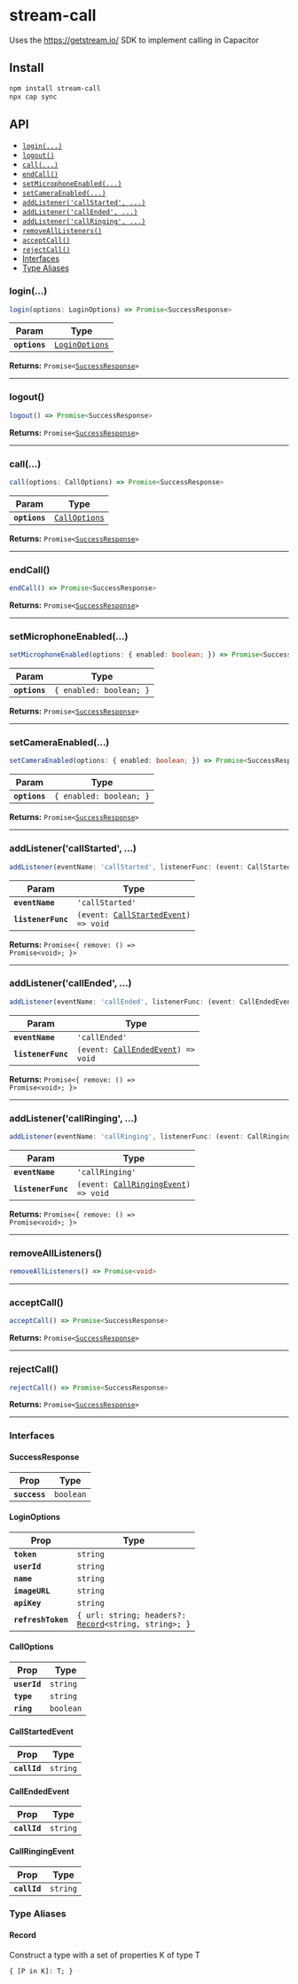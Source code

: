 # stream-call

Uses the https://getstream.io/ SDK to implement calling in Capacitor

## Install

```bash
npm install stream-call
npx cap sync
```

## API

<docgen-index>

* [`login(...)`](#login)
* [`logout()`](#logout)
* [`call(...)`](#call)
* [`endCall()`](#endcall)
* [`setMicrophoneEnabled(...)`](#setmicrophoneenabled)
* [`setCameraEnabled(...)`](#setcameraenabled)
* [`addListener('callStarted', ...)`](#addlistenercallstarted-)
* [`addListener('callEnded', ...)`](#addlistenercallended-)
* [`addListener('callRinging', ...)`](#addlistenercallringing-)
* [`removeAllListeners()`](#removealllisteners)
* [`acceptCall()`](#acceptcall)
* [`rejectCall()`](#rejectcall)
* [Interfaces](#interfaces)
* [Type Aliases](#type-aliases)

</docgen-index>

<docgen-api>
<!--Update the source file JSDoc comments and rerun docgen to update the docs below-->

### login(...)

```typescript
login(options: LoginOptions) => Promise<SuccessResponse>
```

| Param         | Type                                                  |
| ------------- | ----------------------------------------------------- |
| **`options`** | <code><a href="#loginoptions">LoginOptions</a></code> |

**Returns:** <code>Promise&lt;<a href="#successresponse">SuccessResponse</a>&gt;</code>

--------------------


### logout()

```typescript
logout() => Promise<SuccessResponse>
```

**Returns:** <code>Promise&lt;<a href="#successresponse">SuccessResponse</a>&gt;</code>

--------------------


### call(...)

```typescript
call(options: CallOptions) => Promise<SuccessResponse>
```

| Param         | Type                                                |
| ------------- | --------------------------------------------------- |
| **`options`** | <code><a href="#calloptions">CallOptions</a></code> |

**Returns:** <code>Promise&lt;<a href="#successresponse">SuccessResponse</a>&gt;</code>

--------------------


### endCall()

```typescript
endCall() => Promise<SuccessResponse>
```

**Returns:** <code>Promise&lt;<a href="#successresponse">SuccessResponse</a>&gt;</code>

--------------------


### setMicrophoneEnabled(...)

```typescript
setMicrophoneEnabled(options: { enabled: boolean; }) => Promise<SuccessResponse>
```

| Param         | Type                               |
| ------------- | ---------------------------------- |
| **`options`** | <code>{ enabled: boolean; }</code> |

**Returns:** <code>Promise&lt;<a href="#successresponse">SuccessResponse</a>&gt;</code>

--------------------


### setCameraEnabled(...)

```typescript
setCameraEnabled(options: { enabled: boolean; }) => Promise<SuccessResponse>
```

| Param         | Type                               |
| ------------- | ---------------------------------- |
| **`options`** | <code>{ enabled: boolean; }</code> |

**Returns:** <code>Promise&lt;<a href="#successresponse">SuccessResponse</a>&gt;</code>

--------------------


### addListener('callStarted', ...)

```typescript
addListener(eventName: 'callStarted', listenerFunc: (event: CallStartedEvent) => void) => Promise<{ remove: () => Promise<void>; }>
```

| Param              | Type                                                                              |
| ------------------ | --------------------------------------------------------------------------------- |
| **`eventName`**    | <code>'callStarted'</code>                                                        |
| **`listenerFunc`** | <code>(event: <a href="#callstartedevent">CallStartedEvent</a>) =&gt; void</code> |

**Returns:** <code>Promise&lt;{ remove: () =&gt; Promise&lt;void&gt;; }&gt;</code>

--------------------


### addListener('callEnded', ...)

```typescript
addListener(eventName: 'callEnded', listenerFunc: (event: CallEndedEvent) => void) => Promise<{ remove: () => Promise<void>; }>
```

| Param              | Type                                                                          |
| ------------------ | ----------------------------------------------------------------------------- |
| **`eventName`**    | <code>'callEnded'</code>                                                      |
| **`listenerFunc`** | <code>(event: <a href="#callendedevent">CallEndedEvent</a>) =&gt; void</code> |

**Returns:** <code>Promise&lt;{ remove: () =&gt; Promise&lt;void&gt;; }&gt;</code>

--------------------


### addListener('callRinging', ...)

```typescript
addListener(eventName: 'callRinging', listenerFunc: (event: CallRingingEvent) => void) => Promise<{ remove: () => Promise<void>; }>
```

| Param              | Type                                                                              |
| ------------------ | --------------------------------------------------------------------------------- |
| **`eventName`**    | <code>'callRinging'</code>                                                        |
| **`listenerFunc`** | <code>(event: <a href="#callringingevent">CallRingingEvent</a>) =&gt; void</code> |

**Returns:** <code>Promise&lt;{ remove: () =&gt; Promise&lt;void&gt;; }&gt;</code>

--------------------


### removeAllListeners()

```typescript
removeAllListeners() => Promise<void>
```

--------------------


### acceptCall()

```typescript
acceptCall() => Promise<SuccessResponse>
```

**Returns:** <code>Promise&lt;<a href="#successresponse">SuccessResponse</a>&gt;</code>

--------------------


### rejectCall()

```typescript
rejectCall() => Promise<SuccessResponse>
```

**Returns:** <code>Promise&lt;<a href="#successresponse">SuccessResponse</a>&gt;</code>

--------------------


### Interfaces


#### SuccessResponse

| Prop          | Type                 |
| ------------- | -------------------- |
| **`success`** | <code>boolean</code> |


#### LoginOptions

| Prop               | Type                                                                                        |
| ------------------ | ------------------------------------------------------------------------------------------- |
| **`token`**        | <code>string</code>                                                                         |
| **`userId`**       | <code>string</code>                                                                         |
| **`name`**         | <code>string</code>                                                                         |
| **`imageURL`**     | <code>string</code>                                                                         |
| **`apiKey`**       | <code>string</code>                                                                         |
| **`refreshToken`** | <code>{ url: string; headers?: <a href="#record">Record</a>&lt;string, string&gt;; }</code> |


#### CallOptions

| Prop         | Type                 |
| ------------ | -------------------- |
| **`userId`** | <code>string</code>  |
| **`type`**   | <code>string</code>  |
| **`ring`**   | <code>boolean</code> |


#### CallStartedEvent

| Prop         | Type                |
| ------------ | ------------------- |
| **`callId`** | <code>string</code> |


#### CallEndedEvent

| Prop         | Type                |
| ------------ | ------------------- |
| **`callId`** | <code>string</code> |


#### CallRingingEvent

| Prop         | Type                |
| ------------ | ------------------- |
| **`callId`** | <code>string</code> |


### Type Aliases


#### Record

Construct a type with a set of properties K of type T

<code>{ [P in K]: T; }</code>

</docgen-api>
